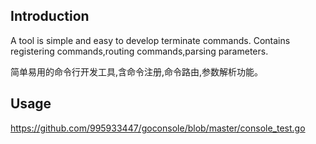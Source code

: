 ## Introduction
A tool is simple and easy to develop terminate commands.
Contains registering commands,routing commands,parsing parameters.

简单易用的命令行开发工具,含命令注册,命令路由,参数解析功能。

## Usage
https://github.com/995933447/goconsole/blob/master/console_test.go